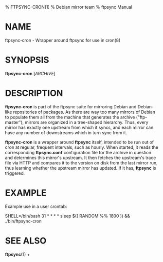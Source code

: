 % FTPSYNC-CRON(1)
% Debian mirror team
% ftpsync Manual

# NAME
ftpsync-cron - Wrapper around ftpsync for use in cron(8)

# SYNOPSIS
**ftpsync-cron** [_ARCHIVE_]

# DESCRIPTION

**ftpsync-cron** is part of the ftpsync suite for mirroring Debian and Debian-like
repositories of packages.  As there are way too many mirrors of Debian to populate
them all from the machine that generates the archive ("ftp-master"), mirrors are
organized in a tree-shaped hierarchy.  Thus, every mirror has exactly one upstream
from which it syncs, and each mirror can have any number of downstreams which in
turn sync from it.

**ftpsync-cron** is a wrapper around **ftpsync** itself, intended to be run out
of cron at regular, frequent intervals, such as hourly.  When started, it reads
the corresponding **ftpsync.conf** configuration file for the archive in
question and determines this mirror's upstream.  It then fetches the upstream's
trace file via HTTP and compares it to the version on disk from the last mirror
run, thus learning whether the upstream mirror has updated.  If it has,
**ftpsync** is triggered.

# EXAMPLE

Example use in a user crontab:

  SHELL=/bin/bash
  31 * * * * sleep $(( RANDOM %% 1800 )) && ./bin/ftpsync-cron

# SEE ALSO
**ftpsync**(1) +
